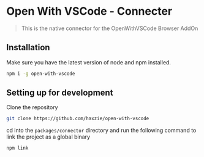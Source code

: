 # Open With VSCode - Connecter
> This is the native connector for the OpenWithVSCode Browser AddOn

## Installation
Make sure you have the latest version of node and npm installed.
```bash
npm i -g open-with-vscode
```
## Setting up for development
Clone the repository
```bash
git clone https://github.com/haxzie/open-with-vscode
```

cd into the `packages/connector` directory and run the following command to link the project as a global binary
```bash
npm link
```

